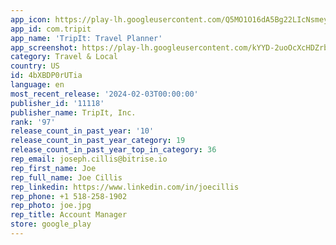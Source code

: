 ```yaml
---
app_icon: https://play-lh.googleusercontent.com/Q5MO1O16dA5Bg22LIcNsmeyJYT8smqyRblAnUbJ7fJOCZsYrea_2khF0_XZvBo4f6NM
app_id: com.tripit
app_name: 'TripIt: Travel Planner'
app_screenshot: https://play-lh.googleusercontent.com/kYYD-2uoOcXcHDZrb17uHUSJHFnIAVb8ju2IWo0tgJibJJqTgyWy5LKCaIUe49mREZLV
category: Travel & Local
country: US
id: 4bXBDP0rUTia
language: en
most_recent_release: '2024-02-03T00:00:00'
publisher_id: '11118'
publisher_name: TripIt, Inc.
rank: '97'
release_count_in_past_year: '10'
release_count_in_past_year_category: 19
release_count_in_past_year_top_in_category: 36
rep_email: joseph.cillis@bitrise.io
rep_first_name: Joe
rep_full_name: Joe Cillis
rep_linkedin: https://www.linkedin.com/in/joecillis
rep_phone: +1 518-258-1902
rep_photo: joe.jpg
rep_title: Account Manager
store: google_play
---
```

